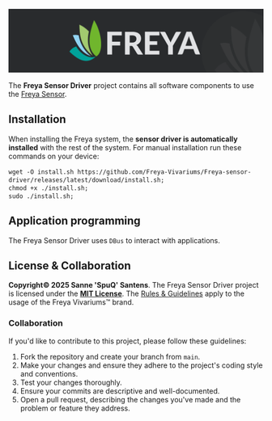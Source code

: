![Freya Banner](https://raw.githubusercontent.com/Freya-Vivariums/.github/refs/heads/main/brand/Freya_banner.png)

The **Freya Sensor Driver** project contains all software components to use the [Freya Sensor](https://github.com/Freya-Vivariums/Freya-sensor).

## Installation
When installing the Freya system, the **sensor driver is automatically installed** with the rest of the system. For manual installation run these commands on your device:

```
wget -O install.sh https://github.com/Freya-Vivariums/Freya-sensor-driver/releases/latest/download/install.sh;
chmod +x ./install.sh;
sudo ./install.sh;
```

## Application programming
The Freya Sensor Driver uses `DBus` to interact with applications.

## License & Collaboration
**Copyright© 2025 Sanne 'SpuQ' Santens**. The Freya Sensor Driver project is licensed under the **[MIT License](LICENSE.txt)**. The [Rules & Guidelines](https://github.com/Freya-Vivariums/.github/blob/main/brand/Freya_Trademark_Rules_and_Guidelines.md) apply to the usage of the Freya Vivariums™ brand.

### Collaboration

If you'd like to contribute to this project, please follow these guidelines:
1. Fork the repository and create your branch from `main`.
2. Make your changes and ensure they adhere to the project's coding style and conventions.
3. Test your changes thoroughly.
4. Ensure your commits are descriptive and well-documented.
5. Open a pull request, describing the changes you've made and the problem or feature they address.